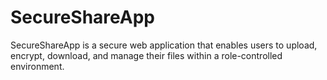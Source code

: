 # SecureShareApp
SecureShareApp is a secure web application that enables users to upload, encrypt, download, and manage their files within a role-controlled environment.
